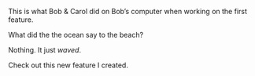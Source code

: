 This is what Bob & Carol did on Bob’s computer when working on the first feature.

What did the the ocean say to the beach?

Nothing. It just *waved*.

Check out this new feature I created.

